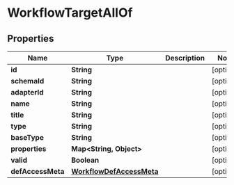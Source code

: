 

# WorkflowTargetAllOf

## Properties

Name | Type | Description | Notes
------------ | ------------- | ------------- | -------------
**id** | **String** |  |  [optional]
**schemaId** | **String** |  |  [optional]
**adapterId** | **String** |  |  [optional]
**name** | **String** |  |  [optional]
**title** | **String** |  |  [optional]
**type** | **String** |  |  [optional]
**baseType** | **String** |  |  [optional]
**properties** | **Map&lt;String, Object&gt;** |  |  [optional]
**valid** | **Boolean** |  |  [optional]
**defAccessMeta** | [**WorkflowDefAccessMeta**](WorkflowDefAccessMeta.md) |  |  [optional]



